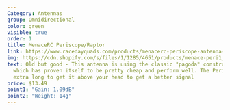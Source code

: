 ```yaml
---
Category: Antennas
group: Omnidirectional
color: green
visible: true
order: 1
title: MenaceRC Periscope/Raptor
link: https://www.racedayquads.com/products/menacerc-periscope-antenna-rhcp
img: https://cdn.shopify.com/s/files/1/1285/4651/products/menace-peri1_1800x1800.png?v=1627331890
text: Old but good - This antenna is using the classic "pagoda" construction
  which has proven itself to be pretty cheap and perform well. The Periscope is
  extra long to get it above your head to get a better signal
price: $13.49
point1: "Gain: 1.09dB"
point2: "Weight: 14g"
---
```

